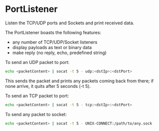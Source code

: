 # PortListener

Listen the TCP/UDP ports and Sockets and print received data.

The PortListener boasts the following features:

 * any number of TCP/UDP/Socket listeners
 * display payloads as text or binary data
 * make reply (no reply, echo, predefined string)

To send an UDP packet to port:
```sh
echo <packetContent> | socat -t 5 - udp:<dstIp>:<dstPort>
```
This sends the packet and prints any packets coming back from there;
if none arrive, it quits after 5 seconds (-t 5).

To send an TCP packet to port:
```sh
echo <packetContent> | socat -t 5 - tcp:<dstIp>:<dstPort>
```

To send any packet to socket:
```sh
echo <packetContent> | socat -t 5 - UNIX-CONNECT:/path/to/any.sock
```